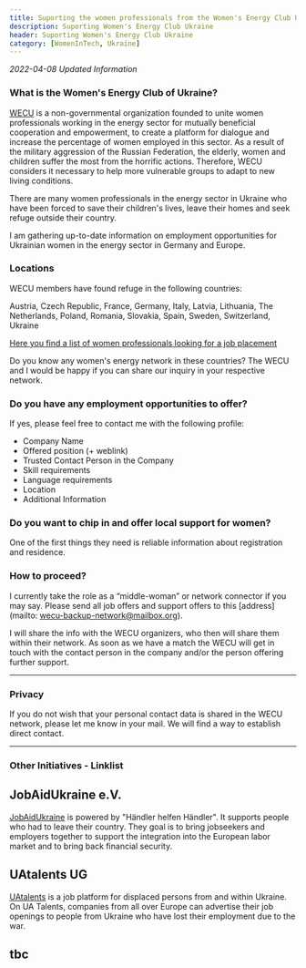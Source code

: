 ```yaml
---
title: Suporting the women professionals from the Women's Energy Club Ukraine 
description: Suporting Women's Energy Club Ukraine
header: Suporting Women's Energy Club Ukraine
category: [WomenInTech, Ukraine] 
---
```


_2022-04-08 Updated Information_

### What is the Women's Energy Club of Ukraine?
[WECU](http://www.wecu.com.ua/en/) is a non-governmental organization founded to unite women professionals working in the energy sector for mutually beneficial cooperation and empowerment, to create a platform for dialogue and increase the percentage of women employed in this sector.
As a result of the military aggression of the Russian Federation, the elderly, women and children suffer the most from the horrific actions. Therefore, WECU considers it necessary to help more vulnerable groups to adapt to new living conditions.

There are many women professionals in the energy sector in Ukraine who have been forced to save their children's lives, leave their homes and seek refuge outside their country. 

I am gathering up-to-date information on employment opportunities for Ukrainian women in the energy sector in Germany and Europe. 

### Locations
WECU members have found refuge in the following countries:

Austria, Czech Republic, France, Germany, Italy, Latvia, Lithuania, The Netherlands, Poland, Romania, Slovakia, Spain, Sweden, Switzerland, Ukraine 

[Here you find a list of women professionals looking for a job placement](https://docs.google.com/spreadsheets/d/1sIX-FphUY94Wd7rJeY0DXj1J1yqyFgld0V1xg6jHqz4/edit?usp=sharing)

Do you know any women's energy network in these countries? The WECU and I would be happy if you can share our inquiry in your respective network. 

### Do you have any employment opportunities to offer?  
If yes, please feel free to contact me with the following profile:

- Company Name
- Offered position (+ weblink)
- Trusted Contact Person in the Company
- Skill requirements
- Language requirements
- Location
- Additional Information

### Do you want to chip in and offer local support for women? 
One of the first things they need is reliable information about registration and residence. 

### How to proceed?
I currently take the role as a “middle-woman” or network connector if you may say. Please send all job offers and support offers to this [address](mailto:
wecu-backup-network@mailbox.org).


I will share the info with the WECU organizers, who then will share them within their network. As soon as we have a match the WECU will get in touch with the contact person in the company and/or the person offering further support.

---

### Privacy
If you do not wish that your personal contact data is shared in the WECU network, please let me know in your mail. We will find a way to establish direct contact.

---
### Other Initiatives - Linklist

## JobAidUkraine e.V.
[JobAidUkraine](https://www.jobaidukraine.com/uk) is powered by "Händler helfen Händler". It supports people who had to leave their country. They goal is to bring jobseekers and employers together to support the integration into the European labor market and to bring back financial security.

## UAtalents UG
[UAtalents](https://www.uatalents.com/about) is a job platform for displaced persons from and within Ukraine. On UA Talents, companies from all over Europe can advertise their job openings to people from Ukraine who have lost their employment due to the war.

## tbc
